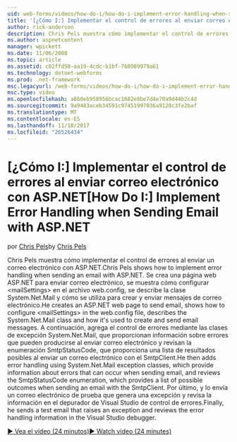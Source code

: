 ```yaml
---
uid: web-forms/videos/how-do-i/how-do-i-implement-error-handling-when-sending-email-with-aspnet
title: '[¿Cómo I:] Implementar el control de errores al enviar correo electrónico con ASP.NET | Documentos de Microsoft'
author: rick-anderson
description: Chris Pels muestra cómo implementar el control de errores al enviar un correo electrónico con ASP.NET. Crea una página web ASP.NET para enviar correo electrónico, se muestra cómo configurar & lt....
ms.author: aspnetcontent
manager: wpickett
ms.date: 11/06/2008
ms.topic: article
ms.assetid: c02ffd50-aa19-4cdc-b1bf-760989979a61
ms.technology: dotnet-webforms
ms.prod: .net-framework
msc.legacyurl: /web-forms/videos/how-do-i/how-do-i-implement-error-handling-when-sending-email-with-aspnet
msc.type: video
ms.openlocfilehash: a860eb958956bcac1682e8be7d4e70a9d44b2c4d
ms.sourcegitcommit: 9a9483aceb34591c97451997036a9120c3fe2baf
ms.translationtype: MT
ms.contentlocale: es-ES
ms.lasthandoff: 11/10/2017
ms.locfileid: "26526434"
---
```

<a name="how-do-i-implement-error-handling-when-sending-email-with-aspnet"></a><span data-ttu-id="6faeb-104">[¿Cómo I:] Implementar el control de errores al enviar correo electrónico con ASP.NET</span><span class="sxs-lookup"><span data-stu-id="6faeb-104">[How Do I:] Implement Error Handling when Sending Email with ASP.NET</span></span>
====================
<span data-ttu-id="6faeb-105">por [Chris Pels](https://twitter.com/chrispels)</span><span class="sxs-lookup"><span data-stu-id="6faeb-105">by [Chris Pels](https://twitter.com/chrispels)</span></span>

<span data-ttu-id="6faeb-106">Chris Pels muestra cómo implementar el control de errores al enviar un correo electrónico con ASP.NET.</span><span class="sxs-lookup"><span data-stu-id="6faeb-106">Chris Pels shows how to implement error handling when sending an email with ASP.NET.</span></span> <span data-ttu-id="6faeb-107">Se crea una página web ASP.NET para enviar correo electrónico, se muestra cómo configurar &lt;mailSettings&gt; en el archivo web.config, se describe la clase System.Net.Mail y cómo se utiliza para crear y enviar mensajes de correo electrónico.</span><span class="sxs-lookup"><span data-stu-id="6faeb-107">He creates an ASP.NET web page to send email, shows how to configure &lt;mailSettings&gt; in the web.config file, describes the System.Net.Mail class and how it's used to create and send email messages.</span></span> <span data-ttu-id="6faeb-108">A continuación, agrega el control de errores mediante las clases de excepción System.Net.Mail, que proporcionan información sobre errores que pueden producirse al enviar correo electrónico y revisan la enumeración SmtpStatusCode, que proporciona una lista de resultados posibles al enviar un correo electrónico con el SmtpClient.</span><span class="sxs-lookup"><span data-stu-id="6faeb-108">He then adds error handling using System.Net.Mail exception classes, which provide information about errors that can occur when sending email, and reviews the SmtpStatusCode enumeration, which provides a list of possible outcomes when sending an email with the SmtpClient.</span></span> <span data-ttu-id="6faeb-109">Por último, y lo envía un correo electrónico de prueba que genera una excepción y revisa la información en el depurador de Visual Studio de control de errores.</span><span class="sxs-lookup"><span data-stu-id="6faeb-109">Finally, he sends a test email that raises an exception and reviews the error handling information in the Visual Studio debugger.</span></span>

[<span data-ttu-id="6faeb-110">&#9654; Vea el vídeo (24 minutos)</span><span class="sxs-lookup"><span data-stu-id="6faeb-110">&#9654; Watch video (24 minutes)</span></span>](https://channel9.msdn.com/Blogs/ASP-NET-Site-Videos/how-do-i-implement-error-handling-when-sending-email-with-aspnet)
